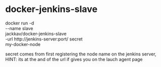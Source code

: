 # docker-jenkins-slave

docker run -d \
--name slave \
 jackkav/docker-jenkins-slave \
 -url http://jenkins-server:port/ secret \
my-docker-node

secret comes from first registering the node name on the jenkins server, HINT: its at the and of the url if gives you on the lauch agent page
